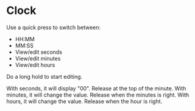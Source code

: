 # Clock

Use a quick press to switch between:

* HH:MM
* MM:SS
* View/edit seconds
* View/edit minutes
* View/edit hours

Do a long hold to start editing.

With seconds, it will display "00". Release at the top of the minute.
With minutes, it will change the value. Release when the minutes is right.
With hours, it will change the value. Release when the hour is right.
